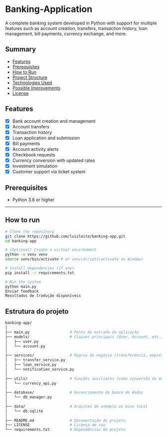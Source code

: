 # Banking-Application


A complete banking system developed in Python with support for multiple features such as account creation, transfers, transaction history, loan management, bill payments, currency exchange, and more.

## Summary

- [Features](#features)
- [Prerequisites](#prerequisites)
- [How to Run](#how-to-run)
- [Project Structure](#project-structure)
- [Technologies Used](#technologies-used)
- [Possible Improvements](#possible-improvements)
- [License](#license)

## Features

- [x] Bank account creation and management
- [x] Account transfers
- [x] Transaction history
- [x] Loan application and submission
- [x] Bill payments
- [x] Account activity alerts
- [x] Checkbook requests
- [x] Currency conversion with updated rates
- [x] Investment simulation
- [x] Customer support via ticket system

## Prerequisites

- Python 3.8 or higher

---

## How to run

```bash
# Clone the repository
git clone https://github.com/luizleite/banking-app.git
cd banking-app

# (Optional) Create a virtual environment
python -m venv venv
source venv/bin/activate # or venv\Scripts\activate on Windows

# Install dependencies (if any)
pip install -r requirements.txt

# Run the system
python main.py
Enviar feedback
Resultados de tradução disponíveis
```

## Estrutura do projeto

```bash
banking-app/
│
├── main.py                  # Ponto de entrada da aplicação
├── models/                  # Classes principais (User, Account, etc.)
│   ├── user.py
│   └── account.py
│
├── services/                # Regras de negócio (transferência, empréstimo, etc.)
│   ├── transfer_service.py
│   ├── loan_service.py
│   └── notification_service.py
│
├── utils/                   # Funções auxiliares (como conversão de moedas)
│   └── currency_api.py
│
├── database/                # Gerenciamento do banco de dados
│   └── db_manager.py
│
├── data/                    # Arquivos de exemplo ou base local
│   └── db.sqlite
│
├── README.md                # Documentação do projeto
├── LICENSE                  # Licença de uso
└── requirements.txt         # Dependências do projeto


